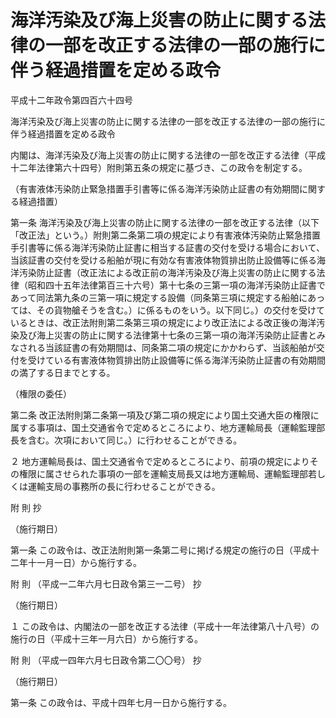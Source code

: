 # 海洋汚染及び海上災害の防止に関する法律の一部を改正する法律の一部の施行に伴う経過措置を定める政令

平成十二年政令第四百六十四号

海洋汚染及び海上災害の防止に関する法律の一部を改正する法律の一部の施行に伴う経過措置を定める政令

内閣は、海洋汚染及び海上災害の防止に関する法律の一部を改正する法律（平成十二年法律第六十四号）附則第五条の規定に基づき、この政令を制定する。

（有害液体汚染防止緊急措置手引書等に係る海洋汚染防止証書の有効期間に関する経過措置）

第一条 海洋汚染及び海上災害の防止に関する法律の一部を改正する法律（以下「改正法」という。）附則第二条第二項の規定により有害液体汚染防止緊急措置手引書等に係る海洋汚染防止証書に相当する証書の交付を受ける場合において、当該証書の交付を受ける船舶が現に有効な有害液体物質排出防止設備等に係る海洋汚染防止証書（改正法による改正前の海洋汚染及び海上災害の防止に関する法律（昭和四十五年法律第百三十六号）第十七条の三第一項の海洋汚染防止証書であって同法第九条の三第一項に規定する設備（同条第三項に規定する船舶にあっては、その貨物艙そうを含む。）に係るものをいう。以下同じ。）の交付を受けているときは、改正法附則第二条第三項の規定により改正法による改正後の海洋汚染及び海上災害の防止に関する法律第十七条の三第一項の海洋汚染防止証書とみなされる当該証書の有効期間は、同条第二項の規定にかかわらず、当該船舶が交付を受けている有害液体物質排出防止設備等に係る海洋汚染防止証書の有効期間の満了する日までとする。

（権限の委任）

第二条 改正法附則第二条第一項及び第二項の規定により国土交通大臣の権限に属する事項は、国土交通省令で定めるところにより、地方運輸局長（運輸監理部長を含む。次項において同じ。）に行わせることができる。

２ 地方運輸局長は、国土交通省令で定めるところにより、前項の規定によりその権限に属させられた事項の一部を運輸支局長又は地方運輸局、運輸監理部若しくは運輸支局の事務所の長に行わせることができる。

附 則 抄

（施行期日）

第一条 この政令は、改正法附則第一条第二号に掲げる規定の施行の日（平成十二年十一月一日）から施行する。

附 則 （平成一二年六月七日政令第三一二号） 抄

（施行期日）

１ この政令は、内閣法の一部を改正する法律（平成十一年法律第八十八号）の施行の日（平成十三年一月六日）から施行する。

附 則 （平成一四年六月七日政令第二〇〇号） 抄

（施行期日）

第一条 この政令は、平成十四年七月一日から施行する。
